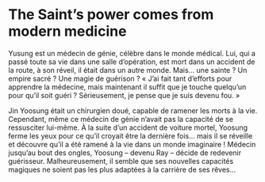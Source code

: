 # The Saint’s power comes from modern medicine
Yusung est un médecin de génie, célèbre dans le monde médical. Lui, qui a passé toute sa vie dans une salle d’opération, est mort dans un accident de la route, à son réveil, il était dans un autre monde. Mais… une sainte ? Un empire sacré ? Une magie de guérison ? « J’ai fait tant d’efforts pour apprendre la médecine, mais maintenant il suffit que je touche quelqu’un pour qu’il soit guéri ? Sérieusement, je pense que je suis devenu fou. »

Jin Yoosung était un chirurgien doué, capable de ramener les morts à la vie. Cependant, même ce médecin de génie n’avait pas la capacité de se ressusciter lui-même. À la suite d’un accident de voiture mortel, Yoosung ferme les yeux pour ce qu’il croyait être la dernière fois… mais il se réveille et découvre qu’il a été ramené à la vie dans un monde imaginaire ! Médecin jusqu’au bout des ongles, Yoosung – devenu Ray – décide de redevenir guérisseur. Malheureusement, il semble que ses nouvelles capacités magiques ne soient pas les plus adaptées à la carrière de ses rêves…